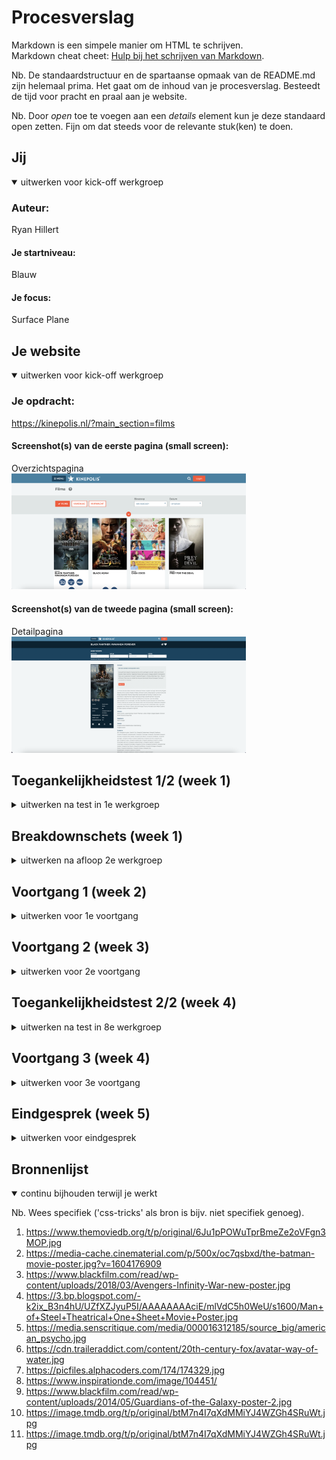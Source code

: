 # Procesverslag
Markdown is een simpele manier om HTML te schrijven.  
Markdown cheat cheet: [Hulp bij het schrijven van Markdown](https://github.com/adam-p/markdown-here/wiki/Markdown-Cheatsheet).

Nb. De standaardstructuur en de spartaanse opmaak van de README.md zijn helemaal prima. Het gaat om de inhoud van je procesverslag. Besteedt de tijd voor pracht en praal aan je website.

Nb. Door *open* toe te voegen aan een *details* element kun je deze standaard open zetten. Fijn om dat steeds voor de relevante stuk(ken) te doen.





## Jij

<details open>
  <summary>uitwerken voor kick-off werkgroep</summary>

  ### Auteur:
  Ryan Hillert

  #### Je startniveau:
  Blauw

  #### Je focus:
  Surface Plane
 
</details>





## Je website

<details open>
  <summary>uitwerken voor kick-off werkgroep</summary>

  ### Je opdracht:
  https://kinepolis.nl/?main_section=films

  #### Screenshot(s) van de eerste pagina (small screen): 
  Overzichtspagina  
  <img src="readme-images/overzichtspagina.png" width="375px" alt="overzichtspagina van alle actuele films aangeboden door kinepolis">

  #### Screenshot(s) van de tweede pagina (small screen):
  Detailpagina  
  <img src="readme-images/detailpagina.png" width="375px" alt="detailpagina van de film waarin informatie over de film te vinden is">
 
</details>



## Toegankelijkheidstest 1/2 (week 1)

<details>
  <summary>uitwerken na test in 1e werkgroep</summary>

  ### Bevindingen
  Lijst met je bevindingen die in de test naar voren kwamen:

  #### Screenreader
  • Je kan naar het kopje bioscoop maar vervolgens worden alle bioscopen opgenoemd, en kan je eigenlijk geen bioscoop selecteren. 
	• Zelfde geldt voor datum, Je kan naar het kopje datum maar vervolgens worden er geen datums opgenoemd, en kan je eigenlijk geen bioscoop selecteren. 
	• Je kan de filters selecteren maar vervolgens niet echt een keuze maken tussen de filters
	• Tijdens het gebruiken van de tab toets gaat het steeds terug naar het menu waardoor je steeds elke keer het hele menu door moet om weer verder te gaan.
	• Als je dan eenmaal in het menu weer zit ga je steeds van kopje naar kopje zonder enige aankondiging.

  Met behulp van een sematische goede code los je al de meeste problemen op.


  #### Muis en Toetsenbord 
  Hier korte omschrijving (met indien nodig afbeeldingen)

  Hier een omschrijving van hoe het opgelost kan worden (met indien nodig afbeeldingen)


  #### Motoriek (shocks, elastiekjes)
  Hier korte omschrijving (met indien nodig afbeeldingen)

  Hier een omschrijving van hoe het opgelost kan worden (met indien nodig afbeeldingen)


  #### Visueel (brillen, contrast, kleurenblind, dark/light). 
  Hier korte omschrijving (met indien nodig afbeeldingen)

  Hier een omschrijving van hoe het opgelost kan worden (met indien nodig afbeeldingen)

</details>



## Breakdownschets (week 1)

<details>
  <summary>uitwerken na afloop 2e werkgroep</summary>

  ### de hele pagina: 
  <img src="readme-images/sshelepagina.jpeg" width="375px" alt="breakdown van de hele pagina">

  ### dynamisch deel (bijv menu): 
  <img src="readme-images/ssdynamischdeel1.jpeg" width="375px" alt="breakdown van een dynamisch deel">

  ### wellicht nog een dynamisch deel (bijv filter): 
  <img src="readme-images/ssdynamischdeel2.jpeg" width="375px" alt="breakdown van nog een dynamisch deel">

</details>


## Voortgang 1 (week 2)

<details>
  <summary>uitwerken voor 1e voortgang</summary>

  ### Stand van zaken
  hier dit ging goed & dit was lastig (neem ook screenshots op van delen van je website en code)


  ### Agenda voor meeting
  samen met je groepje opstellen

    Charity :
  - is een Hamburg menu nodig? Of mag ik ook een normale nav maken?
  - hoe werken slide shows?
  - mag je gebruik maken van sections om verschillende delen van je website aan te geven?

    Matthew:
  - moet je phone versie ook horizontaal werken?
  - moet je alle animaties ook overnemen van je site?

  Quinty:
    - Hoe is mijn gebruik van classes en divs? Is dit de juiste manier? Hoe zou dit beter kunnen?
    - Heb ik position te vaak gebruikt? Is dit de juiste manier? Hoe zou dit beter kunnen?
    - Ik heb veel margin en padding veranderingen gebruikt om te positioneren, is dit handig? Hoe zou dit beter kunnen?

  Ryan:
  - Hoe kan ik het beste de filters opties toevoegen?  
  - Hele section van de film klikbaar maken?
  - Hoe je een makkelijkere navigatie menu kan maken inplaats van hamburger menu



  ### Verslag van meeting
  hier na afloop snel de uitkomsten van de meeting vastleggen

  - punt 1
  - punt 2
  - nog een punt
  - ...

</details>


## Voortgang 2 (week 3)

<details>
  <summary>uitwerken voor 2e voortgang</summary>

  ### Stand van zaken
  hier dit ging goed & dit was lastig (neem ook screenshots op van delen van je website en code)


  ### Agenda voor meeting
  samen met je groepje opstellen

  | student 1      | student 2          | student 3    | student 4        |
  | ---            | ---                | ---          | ---              |
  | dit bespreken  | en dit             | en ik dit    | en dan ik dat    |
  | en dat ook nog | dit als er tijd is | nog een punt | dit wil ik zeker |
  | ...            | ...                | ...          | ...              |


  ### Verslag van meeting
  hier na afloop snel de uitkomsten van de meeting vastleggen

  - punt 1
  - punt 2
  - nog een punt
- ...

</details>





## Toegankelijkheidstest 2/2 (week 4)

<details>
  <summary>uitwerken na test in 8e werkgroep</summary>

  ### Bevindingen
  Lijst met je bevindingen die in de test naar voren kwamen (geef ook aan wat er verbeterd is):

  #### Screenreader
  Hier korte omschrijving (met indien nodig afbeeldingen)

  Hier een omschrijving van hoe het opgelost kan worden (met indien nodig afbeeldingen)


  #### Muis en Toetsenbord 
  Hier korte omschrijving (met indien nodig afbeeldingen)

  Hier een omschrijving van hoe het opgelost kan worden (met indien nodig afbeeldingen)


  #### Motoriek (shocks, elastiekjes)
  Door shocks werd het erg moeilijk om op dingen te klikken. Bij mij merkte ik dat ook.

  Ik he  dit kunnen oplossen door de sommige knoppen iets groter te maken.


  #### Visueel (brillen, contrast, kleurenblind, dark/light). 
  Kwa kleuren was er al niet veel mis op de originele site. Ik heb mijn kleuren iets donkerder gemaakt en lichter gemaakt om toch een duidelijk verschil te laten zien.


</details>





## Voortgang 3 (week 4)

<details>
  <summary>uitwerken voor 3e voortgang</summary>

  ### Stand van zaken
  hier dit ging goed & dit was lastig (neem ook screenshots op van delen van je website en code)


  ### Agenda voor meeting
  samen met je groepje opstellen

  | student 1      | student 2          | student 3    | student 4        |
  | ---            | ---                | ---          | ---              |
  | dit bespreken  | en dit             | en ik dit    | en dan ik dat    |
  | en dat ook nog | dit als er tijd is | nog een punt | dit wil ik zeker |
  | ...            | ...                | ...          | ...              |


  ### Verslag van meeting
  hier na afloop snel de uitkomsten van de meeting vastleggen

  - punt 1
  - punt 2
  - nog een punt
  - ...

</details>


## Eindgesprek (week 5)

<details>
  <summary>uitwerken voor eindgesprek</summary>

  ### Je uitkomst - karakteristiek screenshots:
  <img src="readme-images/screen1.png" width="375px" alt="uitomst opdracht 1">
  <img src="readme-images/screen2.png" width="375px" alt="uitomst opdracht 1">
  <img src="readme-images/screen3.png" width="375px" alt="uitomst opdracht 1">
  <img src="readme-images/screen4.png" width="375px" alt="uitomst opdracht 1">
  <img src="readme-images/screen5.png" width="375px" alt="uitomst opdracht 1">


  ### Dit ging goed/Heb ik geleerd: 
  Korte omschrijving met plaatjes

  <img src="readme-images/dummy-plaatje.jpg" width="375px" alt="top">


  ### Dit was lastig/Is niet gelukt:
  Korte omschrijving met plaatjes

  <img src="readme-images/dummy-plaatje.jpg" width="375px" alt="bummer">
</details>


## Bronnenlijst

<details open>
  <summary>continu bijhouden terwijl je werkt</summary>

  Nb. Wees specifiek ('css-tricks' als bron is bijv. niet specifiek genoeg).

  1. https://www.themoviedb.org/t/p/original/6Ju1pPOWuTprBmeZe2oVFgn3MOP.jpg 
  2. https://media-cache.cinematerial.com/p/500x/oc7qsbxd/the-batman-movie-poster.jpg?v=1604176909
  3. https://www.blackfilm.com/read/wp-content/uploads/2018/03/Avengers-Infinity-War-new-poster.jpg
  4. https://3.bp.blogspot.com/-k2ix_B3n4hU/UZfXZJyuP5I/AAAAAAAAciE/mlVdC5h0WeU/s1600/Man+of+Steel+Theatrical+One+Sheet+Movie+Poster.jpg
  5. https://media.senscritique.com/media/000016312185/source_big/american_psycho.jpg
  6. https://cdn.traileraddict.com/content/20th-century-fox/avatar-way-of-water.jpg
  7. https://picfiles.alphacoders.com/174/174329.jpg
  8. https://www.inspirationde.com/image/104451/
  9. https://www.blackfilm.com/read/wp-content/uploads/2014/05/Guardians-of-the-Galaxy-poster-2.jpg
  10. https://image.tmdb.org/t/p/original/btM7n4I7qXdMMiYJ4WZGh4SRuWt.jpg
  11. https://image.tmdb.org/t/p/original/btM7n4I7qXdMMiYJ4WZGh4SRuWt.jpg

</details>